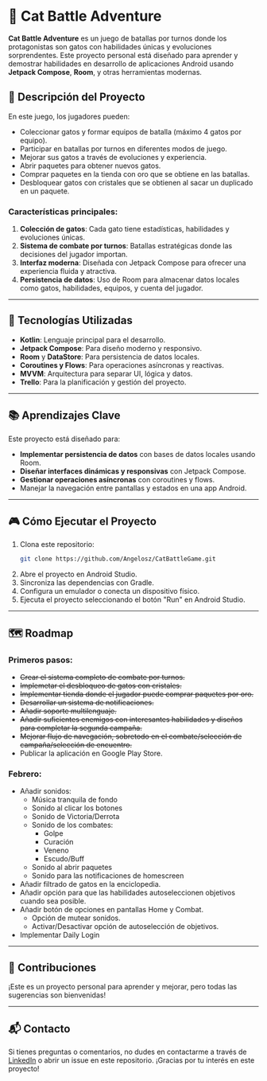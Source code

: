 # 🐾 Cat Battle Adventure

**Cat Battle Adventure** es un juego de batallas por turnos donde los protagonistas son gatos con habilidades únicas y evoluciones sorprendentes. Este proyecto personal está diseñado para aprender y demostrar habilidades en desarrollo de aplicaciones Android usando **Jetpack Compose**, **Room**, y otras herramientas modernas.

## 🚀 Descripción del Proyecto

En este juego, los jugadores pueden:
- Coleccionar gatos y formar equipos de batalla (máximo 4 gatos por equipo).
- Participar en batallas por turnos en diferentes modos de juego.
- Mejorar sus gatos a través de evoluciones y experiencia.
- Abrir paquetes para obtener nuevos gatos.
- Comprar paquetes en la tienda con oro que se obtiene en las batallas.
- Desbloquear gatos con cristales que se obtienen al sacar un duplicado en un paquete.

### Características principales:
1. **Colección de gatos**: Cada gato tiene estadísticas, habilidades y evoluciones únicas.
2. **Sistema de combate por turnos**: Batallas estratégicas donde las decisiones del jugador importan.
3. **Interfaz moderna**: Diseñada con Jetpack Compose para ofrecer una experiencia fluida y atractiva.
4. **Persistencia de datos**: Uso de Room para almacenar datos locales como gatos, habilidades, equipos, y cuenta del jugador.

---

## 🔧 Tecnologías Utilizadas

- **Kotlin**: Lenguaje principal para el desarrollo.
- **Jetpack Compose**: Para diseño moderno y responsivo.
- **Room** y **DataStore**: Para persistencia de datos locales.
- **Coroutines y Flows**: Para operaciones asíncronas y reactivas.
- **MVVM**: Arquitectura para separar UI, lógica y datos.
- **Trello**: Para la planificación y gestión del proyecto.

---

## 📚 Aprendizajes Clave

Este proyecto está diseñado para:
- **Implementar persistencia de datos** con bases de datos locales usando Room.
- **Diseñar interfaces dinámicas y responsivas** con Jetpack Compose.
- **Gestionar operaciones asíncronas** con coroutines y flows.
- Manejar la navegación entre pantallas y estados en una app Android.

---

## 🎮 Cómo Ejecutar el Proyecto

1. Clona este repositorio:  
   ```bash
   git clone https://github.com/Angelosz/CatBattleGame.git
2. Abre el proyecto en Android Studio.
3. Sincroniza las dependencias con Gradle.
4. Configura un emulador o conecta un dispositivo físico.
5. Ejecuta el proyecto seleccionando el botón "Run" en Android Studio.

---

## 🗺️ Roadmap

### Primeros pasos:
- ~~Crear el sistema completo de combate por turnos.~~
- ~~Implemetar el desbloqueo de gatos con cristales.~~
- ~~Implementar tienda donde el jugador puede comprar paquetes por oro.~~
- ~~Desarrollar un sistema de notificaciones.~~
- ~~Añadir soporte multilenguaje.~~
- ~~Añadir suficientes enemigos con interesantes habilidades y diseños para completar la segunda campaña.~~
- ~~Mejorar flujo de navegación, sobretodo en el combate/selección de campaña/selección de encuentro.~~
- Publicar la aplicación en Google Play Store.

### Febrero:
- Añadir sonidos:
  - Música tranquila de fondo
  - Sonido al clicar los botones
  - Sonido de Victoria/Derrota
  - Sonido de los combates:
    - Golpe
    - Curación
    - Veneno
    - Escudo/Buff
  - Sonido al abrir paquetes
  - Sonido para las notificaciones de homescreen
- Añadir filtrado de gatos en la enciclopedia.
- Añadir opción para que las habilidades autoseleccionen objetivos cuando sea posible.
- Añadir botón de opciones en pantallas Home y Combat.
  - Opción de mutear sonidos.
  - Activar/Desactivar opción de autoselección de objetivos.
- Implementar Daily Login

---

## 🤝 Contribuciones

¡Este es un proyecto personal para aprender y mejorar, pero todas las sugerencias son bienvenidas!

---

## 📬 Contacto

Si tienes preguntas o comentarios, no dudes en contactarme a través de [LinkedIn](https://www.linkedin.com/in/angel-cabrera-gil/) o abrir un issue en este repositorio. ¡Gracias por tu interés en este proyecto!
